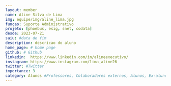 ```yaml
---
layout: member
name: Aline Silva de Lima
img: equipe/img/aline_lima.jpg
funcao: Suporte Administrativo
projeto: [phoebus, esig, snet, codata]
desde: 2023-07-21
saiu: #data de fim
description: descricao do aluno
home_page: # home page
github: # Github 
linkedin:  https://www.linkedin.com/in/alineexecutivo/
instagram: https://www.instagram.com/lima_aline26  
twitter: #Twitter
importance: 3
category: Alunos #Professores, Colaboradores externos, Alunos, Ex-alunos
---
```

